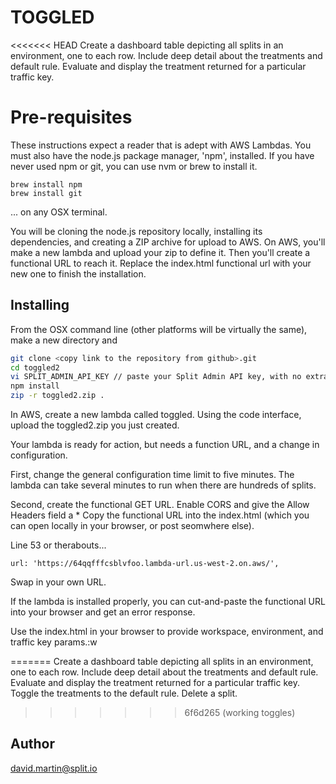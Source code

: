 # TOGGLED

<<<<<<< HEAD
Create a dashboard table depicting all splits in an environment, one to each row.  Include deep detail about the treatments and default rule.  Evaluate and display the treatment returned for a particular traffic key.

# Pre-requisites

These instructions expect a reader that is adept with AWS Lambdas. You must also have the node.js package manager, 'npm', installed.  If you have never used npm or git, you can use nvm or brew to install it.

```
brew install npm
brew install git
```
... on any OSX terminal.

You will be cloning the node.js repository locally, installing its dependencies, and creating a ZIP archive for upload to AWS.  On AWS, you'll make a new lambda and upload your zip to define it.  Then you'll create a functional URL to reach it.  Replace the index.html functional url with your new one to  finish the installation.

## Installing

From the OSX command line (other platforms will be virtually the same), make a new directory and 

```bash
git clone <copy link to the repository from github>.git
cd toggled2
vi SPLIT_ADMIN_API_KEY // paste your Split Admin API key, with no extra characters or lines
npm install 
zip -r toggled2.zip .
```

In AWS, create a new lambda called toggled.  Using the code interface, upload the toggled2.zip you just created.

Your lambda is ready for action, but needs a function URL, and a change in configuration.

First, change the general configuration time limit to five minutes.  The lambda can take several minutes to run when there are hundreds of splits.

Second, create the functional GET URL.  Enable CORS and give the Allow Headers field a *
Copy the functional URL into the index.html (which you can open locally in your browser, or post seomwhere else).

Line 53 or therabouts...
```
url: 'https://64qqfffcsblvfoo.lambda-url.us-west-2.on.aws/',
```
Swap in your own URL.

If the lambda is installed properly, you can cut-and-paste the functional URL into your browser and get an error response.

Use the index.html in your browser to provide workspace, environment, and traffic key params.:w

=======
Create a dashboard table depicting all splits in an environment, one to each row.  Include deep detail about the treatments and default rule.  Evaluate and display the treatment returned for a particular traffic key.  Toggle the treatments to the default rule.  Delete a split.
>>>>>>> 6f6d265 (working toggles)

## Author

david.martin@split.io
